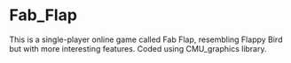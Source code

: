 # Fab_Flap
This is a single-player online game called Fab Flap, resembling Flappy Bird but with more interesting features. Coded using CMU_graphics library. 
